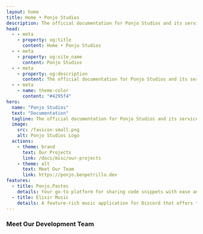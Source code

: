 ```yaml
---
layout: home
title: Home • Ponjo Studios
description: The official documentation for Ponjo Studios and its services. A development team committed to building innovative software.
head:
  - - meta
    - property: og:title
      content: Home • Ponjo Studios
  - - meta
    - property: og:site_name
      content: Ponjo Studios
  - - meta
    - property: og:description
      content: The official documentation for Ponjo Studios and its services. A development team committed to building innovative software.
  - - meta
    - name: theme-color
      content: "#4295f4"
hero:
  name: "Ponjo Studios"
  text: "Documentation"
  tagline: The official documentation for Ponjo Studios and its services. A development team committed to building innovative software.
  image:
    src: /favicon-small.png
    alt: Ponjo Studios Logo
  actions:
    - theme: brand
      text: Our Projects
      link: /docs/misc/our-projects
    - theme: alt
      text: Meet Our Team
      link: https://ponjo.benpetrillo.dev
features:
  - title: Ponjo.Pastes
    details: Your go-to platform for sharing code snippets with ease and efficiency. Join the community that offers a seamless experience to store, manage, and share your code in a few clicks.
  - title: Elixir Music
    details: A feature-rich music application for Discord that offers the ability to play tracks, playlists, and more to your Discord voice channels. Create custom playlists and use our interactive API.
---
```


<script setup>
import { VPTeamMembers } from "vitepress/theme";

const members = [
  {
    avatar: "https://avatars.githubusercontent.com/u/66958528?v=4",
    name: "Ben Petrillo",
    title: "Creator & Lead Software Engineer",
    sponsor: "https://www.paypal.com/paypalme/benpetrillo",
    actionText: "Support Me",
    links: [
      { icon: "github", link: "https://github.com/benjaspet" },
      { icon: "linkedin", link: "https://www.linkedin.com/in/ben-petrillo/" },
      { icon: { svg: '<svg aria-hidden="true" focusable="false" data-prefix="fas" data-icon="copy" class="svg-inline--fa fa-copy " role="img" xmlns="http://www.w3.org/2000/svg" viewBox="0 0 448 512"><path fill="currentColor" d="M208 0H332.1c12.7 0 24.9 5.1 33.9 14.1l67.9 67.9c9 9 14.1 21.2 14.1 33.9V336c0 26.5-21.5 48-48 48H208c-26.5 0-48-21.5-48-48V48c0-26.5 21.5-48 48-48zM48 128h80v64H64V448H256V416h64v48c0 26.5-21.5 48-48 48H48c-26.5 0-48-21.5-48-48V176c0-26.5 21.5-48 48-48z"></path></svg>' }, link: "https://benpetrillo.dev" }
    ]
  },
  {
    avatar: "https://avatars.githubusercontent.com/u/27646710?v=4",
    name: "Magix (KingRainbow44)",
    title: "Software Engineer, Elixir Music",
    sponsor: "https://ko-fi.com/kingrainbow44",
    actionText: "Support Me",
    links: [
      { icon: "github", link: "https://github.com/kingrainbow44" },
      { icon: "discord", link: "https://discord.com/users/252090676068614145" }
    ]
  },
  {
    avatar: "./leqends-avatar.png",
    name: "Leqend",
    title: "Software Engineer, Cypher Network",
    sponsor: "https://github.com/Leqends",
    actionText: "Support Me",
    links: [
      { icon: "github", link: "https://github.com/Leqends" },
      { icon: "discord", link: "https://discord.com/users/368571560207843329" }
    ]
  },
]
</script>

### Meet Our Development Team

<VPTeamMembers size="small" :members="members" />